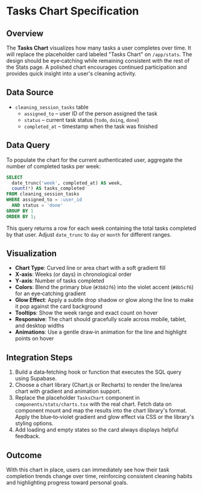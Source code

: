 # Tasks Chart Specification

## Overview
The **Tasks Chart** visualizes how many tasks a user completes over time. It will replace the placeholder card labeled "Tasks Chart" on `/app/stats`. The design should be eye‑catching while remaining consistent with the rest of the Stats page. A polished chart encourages continued participation and provides quick insight into a user's cleaning activity.

## Data Source
- `cleaning_session_tasks` table
  - `assigned_to` – user ID of the person assigned the task
  - `status` – current task status (`todo`, `doing`, `done`)
  - `completed_at` – timestamp when the task was finished

## Data Query
To populate the chart for the current authenticated user, aggregate the number of completed tasks per week:

```sql
SELECT
  date_trunc('week', completed_at) AS week,
  count(*) AS tasks_completed
FROM cleaning_session_tasks
WHERE assigned_to = :user_id
  AND status = 'done'
GROUP BY 1
ORDER BY 1;
```

This query returns a row for each week containing the total tasks completed by that user. Adjust `date_trunc` to `day` or `month` for different ranges.

## Visualization
- **Chart Type**: Curved line or area chart with a soft gradient fill
- **X‑axis**: Weeks (or days) in chronological order
- **Y‑axis**: Number of tasks completed
- **Colors**: Blend the primary blue (`#3b82f6`) into the violet accent (`#8b5cf6`) for an eye‑catching gradient
- **Glow Effect**: Apply a subtle drop shadow or glow along the line to make it pop against the card background
- **Tooltips**: Show the week range and exact count on hover
- **Responsive**: The chart should gracefully scale across mobile, tablet, and desktop widths
- **Animations**: Use a gentle draw‑in animation for the line and highlight points on hover

## Integration Steps
1. Build a data‑fetching hook or function that executes the SQL query using Supabase.
2. Choose a chart library (Chart.js or Recharts) to render the line/area chart with gradient and animation support.
3. Replace the placeholder `TasksChart` component in `components/stats/charts.tsx` with the real chart. Fetch data on component mount and map the results into the chart library's format. Apply the blue‑to‑violet gradient and glow effect via CSS or the library's styling options.
4. Add loading and empty states so the card always displays helpful feedback.

## Outcome
With this chart in place, users can immediately see how their task completion trends change over time, reinforcing consistent cleaning habits and highlighting progress toward personal goals.

